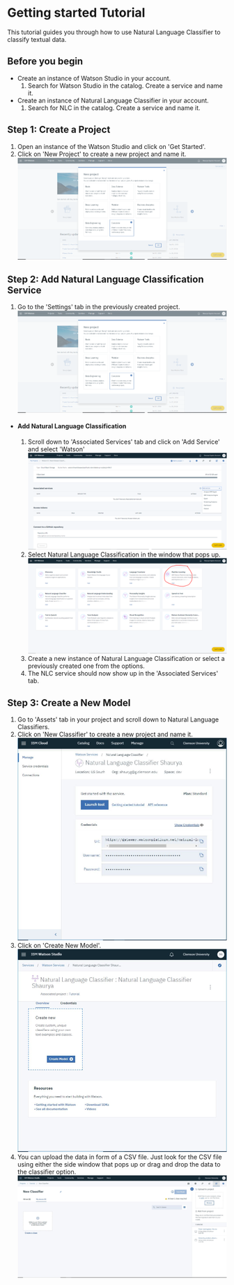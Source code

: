 # Getting started Tutorial
This tutorial guides you through how to use Natural Language Classifier to classify textual data.

## Before you begin
  * Create an instance of Watson Studio in your account.
    1. Search for Watson Studio in the catalog. Create a service and name it.
  * Create an instance of Natural Language Classifier in your account.
    1. Search for NLC in the catalog. Create a service and name it.

## Step 1: Create a Project
1. Open an instance of the Watson Studio and click on 'Get Started'.
2. Click on 'New Project' to create a new project and name it.
![](https://github.com/shauryg/Watson-CI/blob/master/Tutorials/Machine%20Learning/Pics/Create_New_Project.PNG "Logo Title Text 1")

## Step 2: Add Natural Language Classification Service
1. Go to the 'Settings' tab in the previously created project.
![](https://github.com/shauryg/Watson-CI/blob/master/Tutorials/Machine%20Learning/Pics/Create_New_Project.PNG "Logo Title Text 1")
  * #### Add Natural Language Classification
    1. Scroll down to 'Associated Services' tab and click on 'Add Service' and select 'Watson'
![](https://github.com/shauryg/Watson-CI/blob/master/Tutorials/Machine%20Learning/Pics/Add_Service_MachineLearning.PNG "Logo")
    2. Select Natural Language Classification in the window that pops up.
![](https://github.com/shauryg/Watson-CI/blob/master/Tutorials/Machine%20Learning/Pics/MachineLearning.PNG "Logo Title Text 1")
    3. Create a new instance of Natural Language Classification or select a previously created one from the options.
    4. The NLC service should now show up in the 'Associated Services' tab.
![]()
  
## Step 3: Create a New Model
1. Go to 'Assets' tab in your project and scroll down to Natural Language Classifiers.
2. Click on 'New Classifier' to create a new project and name it.
![](https://github.com/shauryg/Watson-CI/blob/master/Tutorials/Natural%20Language%20Classifier/Pics/Capture%201.JPG)
3. Click on 'Create New Model'.
![](https://github.com/shauryg/Watson-CI/blob/master/Tutorials/Natural%20Language%20Classifier/Pics/Capture%202.JPG)
4. You can upload the data in form of a CSV file. Just look for the CSV file using either the side window that pops up or drag and drop the data to the classifier option.
![](https://github.com/shauryg/Watson-CI/blob/master/Tutorials/Natural%20Language%20Classifier/Pics/Capture%203.JPG)
